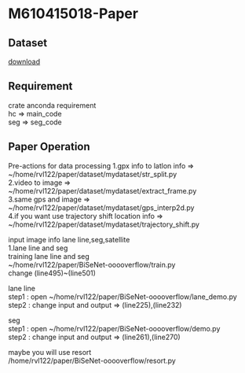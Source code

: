 # M610415018-Paper
## Dataset
[download](https://drive.google.com/file/d/1wiChiNabzU3tX0_hB_rxyuWfk6ad71PS/view?usp=sharing)

## Requirement
crate anconda requirement <br>
hc => main_code <br>
seg => seg_code <br>

## Paper Operation
Pre-actions for data processing
1.gpx info to latlon info  =>   ~/home/rvl122/paper/dataset/mydataset/str_split.py <br>
2.video to image  =>  ~/home/rvl122/paper/dataset/mydataset/extract_frame.py <br>
3.same gps and image  =>  ~/home/rvl122/paper/dataset/mydataset/gps_interp2d.py <br>
4.if you want use trajectory shift location info => ~/home/rvl122/paper/dataset/mydataset/trajectory_shift.py <br>

input image info lane line,seg,satellite <br>
1.lane line and seg <br>
training lane line and seg <br>
~/home/rvl122/paper/BiSeNet-ooooverflow/train.py <br>
change (line495)~(line501) <br>

lane line <br>
step1 : open ~/home/rvl122/paper/BiSeNet-ooooverflow/lane_demo.py <br>
step2 : change input and output => (line225),(line232) <br>

seg <br>
step1 : open ~/home/rvl122/paper/BiSeNet-ooooverflow/demo.py <br>
step2 : change input and output => (line261),(line270) <br>

maybe you will use resort  <br>
/home/rvl122/paper/BiSeNet-ooooverflow/resort.py <br>